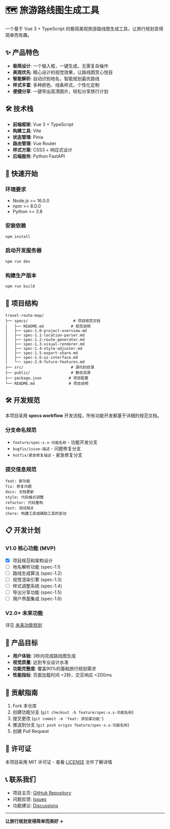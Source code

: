 # 🗺️ 旅游路线图生成工具

一个基于 Vue 3 + TypeScript 的极简美观旅游路线图生成工具，让旅行规划变得简单而有趣。

## ✨ 产品特色

- **极简设计**: 一个输入框，一键生成，无需复杂操作
- **美观优先**: 精心设计的视觉效果，让路线图赏心悦目
- **智能解析**: 自动识别地名，智能规划最优路线
- **样式丰富**: 多种颜色、线条样式，个性化定制
- **便捷分享**: 一键导出高清图片，轻松分享旅行计划

## 🛠️ 技术栈

- **前端框架**: Vue 3 + TypeScript
- **构建工具**: Vite
- **状态管理**: Pinia
- **路由管理**: Vue Router
- **样式方案**: CSS3 + 响应式设计
- **后端服务**: Python FastAPI

## 🚀 快速开始

### 环境要求
- Node.js >= 16.0.0
- npm >= 8.0.0
- Python >= 3.8

### 安装依赖
```bash
npm install
```

### 启动开发服务器
```bash
npm run dev
```

### 构建生产版本
```bash
npm run build
```

## 📁 项目结构

```
travel-route-map/
├── specs/                    # 项目规范文档
│   ├── README.md            # 规范说明
│   ├── spec-1.0-project-overview.md
│   ├── spec-1.1-location-parser.md
│   ├── spec-1.2-route-generator.md
│   ├── spec-1.3-visual-renderer.md
│   ├── spec-1.4-style-adjuster.md
│   ├── spec-1.5-export-share.md
│   ├── spec-1.6-ui-interface.md
│   └── spec-2.0-future-features.md
├── src/                     # 源代码目录
├── public/                  # 静态资源
├── package.json            # 项目配置
└── README.md               # 项目说明
```

## 🛠️ 开发规范

本项目采用 **specs workflow** 开发流程，所有功能开发都基于详细的规范文档。

### 分支命名规范
- `feature/spec-x.x-功能名称` - 功能开发分支
- `bugfix/issue-描述` - 问题修复分支
- `hotfix/紧急修复描述` - 紧急修复分支

### 提交信息规范
```
feat: 新功能
fix: 修复问题
docs: 文档更新
style: 代码格式调整
refactor: 代码重构
test: 测试相关
chore: 构建工具或辅助工具的变动
```

## 📋 开发计划

### V1.0 核心功能 (MVP)
- [x] 项目规范和架构设计
- [ ] 地名解析功能 (spec-1.1)
- [ ] 路线生成算法 (spec-1.2)
- [ ] 视觉渲染引擎 (spec-1.3)
- [ ] 样式调整系统 (spec-1.4)
- [ ] 导出分享功能 (spec-1.5)
- [ ] 用户界面集成 (spec-1.6)

### V2.0+ 未来功能
详见 [未来功能规划](./specs/spec-2.0-future-features.md)

## 🎯 产品目标

- **用户体验**: 3秒内完成路线图生成
- **视觉质量**: 达到专业设计水准
- **功能完整度**: 覆盖90%的基础旅行规划需求
- **性能指标**: 页面加载时间 <2秒，交互响应 <200ms

## 🤝 贡献指南

1. Fork 本仓库
2. 创建功能分支 (`git checkout -b feature/spec-x.x-功能名称`)
3. 提交更改 (`git commit -m 'feat: 添加某功能'`)
4. 推送到分支 (`git push origin feature/spec-x.x-功能名称`)
5. 创建 Pull Request

## 📄 许可证

本项目采用 MIT 许可证 - 查看 [LICENSE](LICENSE) 文件了解详情

## 📞 联系我们

- 项目主页: [GitHub Repository](https://github.com/travel-route-map/travel-route-map)
- 问题反馈: [Issues](https://github.com/travel-route-map/travel-route-map/issues)
- 功能建议: [Discussions](https://github.com/travel-route-map/travel-route-map/discussions)

---

**让旅行规划变得简单而美好** ✈️
